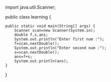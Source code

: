 import java.util.Scanner;

public class learning {

	public static void main(String[] args) {
		Scanner scan=new Scanner(System.in);
		double f,s,ans;
		System.out.println("Enter first num :");
		f=scan.nextDouble();
		System.out.println("Enter second num :");
		s=scan.nextDouble();
		ans=f+s;
		System.out.println(ans);
	}

}
